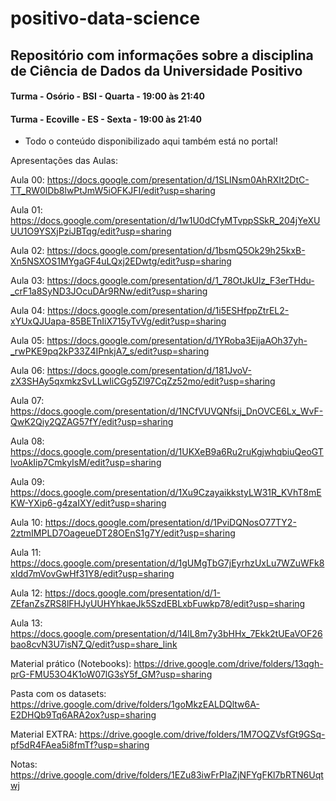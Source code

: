 # positivo-data-science

## Repositório com informações sobre a disciplina de Ciência de Dados da Universidade Positivo

#### Turma - Osório - BSI - Quarta - 19:00 às 21:40

#### Turma - Ecoville - ES - Sexta - 19:00 às 21:40

* Todo o conteúdo disponibilizado aqui também está no portal!

Apresentações das Aulas:

Aula 00: https://docs.google.com/presentation/d/1SLINsm0AhRXIt2DtC-TT_RW0lDb8lwPtJmW5iOFKJFI/edit?usp=sharing

Aula 01: https://docs.google.com/presentation/d/1w1U0dCfyMTvppSSkR_204jYeXUUU1O9YSXjPziJBTqg/edit?usp=sharing

Aula 02: https://docs.google.com/presentation/d/1bsmQ5Ok29h25kxB-Xn5NSXOS1MYgaGF4uLQxj2EDwtg/edit?usp=sharing

Aula 03: https://docs.google.com/presentation/d/1_78OtJkUlz_F3erTHdu-_crF1a8SyND3JOcuDAr9RNw/edit?usp=sharing

Aula 04: https://docs.google.com/presentation/d/1i5ESHfppZtrEL2-xYUxQJUapa-85BETnIiX715yTvVg/edit?usp=sharing

Aula 05: https://docs.google.com/presentation/d/1YRoba3EijaAOh37yh-_rwPKE9pq2kP33Z4IPnkjA7_s/edit?usp=sharing

Aula 06: https://docs.google.com/presentation/d/181JvoV-zX3SHAy5qxmkzSvLLwIiCGg5Zl97CqZz52mo/edit?usp=sharing

Aula 07: https://docs.google.com/presentation/d/1NCfVUVQNfsij_DnOVCE6Lx_WvF-QwK2Qiy2QZAG57fY/edit?usp=sharing

Aula 08: https://docs.google.com/presentation/d/1UKXeB9a6Ru2ruKgjwhqbiuQeoGTlvoAkIip7CmkyIsM/edit?usp=sharing

Aula 09: https://docs.google.com/presentation/d/1Xu9CzayaikkstyLW31R_KVhT8mEKW-YXip6-g4zaIXY/edit?usp=sharing

Aula 10: https://docs.google.com/presentation/d/1PviDQNosO77TY2-2ztmIMPLD7OageueDT28OEnS1g7Y/edit?usp=sharing

Aula 11: https://docs.google.com/presentation/d/1gUMgTbG7jEyrhzUxLu7WZuWFk8xIdd7mVovGwHf31Y8/edit?usp=sharing

Aula 12: https://docs.google.com/presentation/d/1-ZEfanZsZRS8lFHJyUUHYhkaeJk5SzdEBLxbFuwkp78/edit?usp=sharing

Aula 13: https://docs.google.com/presentation/d/14lL8m7y3bHHx_7Ekk2tUEaVOF26bao8cvN3U7isN7_Q/edit?usp=share_link

Material prático (Notebooks): 
https://drive.google.com/drive/folders/13qgh-prG-FMU53O4K1oW07lG3sY5f_GM?usp=sharing

Pasta com os datasets: 
https://drive.google.com/drive/folders/1goMkzEALDQltw6A-E2DHQb9Tq6ARA2ox?usp=sharing

Material EXTRA: 
https://drive.google.com/drive/folders/1M7OQZVsfGt9GSq-pf5dR4FAea5i8fmTf?usp=sharing

Notas:
https://drive.google.com/drive/folders/1EZu83iwFrPIaZjNFYgFKl7bRTN6Uqtwj
